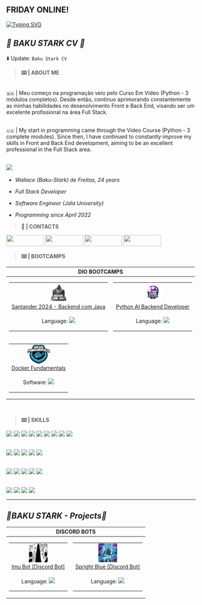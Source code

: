 <div align="left">

## FRIDAY ONLINE!

[![Typing SVG](https://readme-typing-svg.herokuapp.com?font=Kanit&multiline=true&height=75&lines=%22A+imagina%C3%A7%C3%A3o+%C3%A9+mais+importante+que+;o+conhecimento.%22;---+Albert+Einstein)](https://git.io/typing-svg)

</div>


<div align="left">

## **_👾 BAKU STARK CV 👾_**

⬇️ Update: `Baku Stark CV`


> **⌨️ | ABOUT ME**

<br />` 🇧🇷 ` | Meu começo na programação veio pelo Curso Em Vídeo (Python - 3 módulos completos). Desde então, continuo aprimorando constantemente as minhas habilidades no desenolvimento Front e Back End, visando ser um excelente profissional na área Full Stack.

<br />` 🇺🇸 ` | My start in programming came through the Video Course (Python - 3 complete modules). Since then, I have continued to constantly improve my skills in Front and Back End development, aiming to be an excellent professional in the Full Stack area.

<br /><a href="https://baku-stark.github.io/Portfolio-Wallace/index.html"><img src="https://img.shields.io/badge/Portfolio-%23000000.svg?style=for-the-badge&logo=firefox&logoColor=#FF7139"/></a>

- _Wallace (Baku-Stark) de Freitas, 24 years_

- _Full Stack Developer_

- _Software Engineer (Jala University)_

- _Programming since April 2022_


> **📱 | CONTACTS**

<a href="https://twitter.com/Walleemc2"><img src="https://img.shields.io/badge/Walleemc2-1DA1F2?style=for-the-badge&logo=x&logoColor=FFFFFF&color=111111" height="30" width="100"/></a>
<a href="https://instagram.com/wallace_emc2"><img src="https://img.shields.io/badge/walle_emc2-6610F2?style=for-the-badge&logo=Instagram&logoColor=FFFFFF&color=111111" height="30" width="100"/></a>
<a href="https://www.linkedin.com/in/wallace-freitas-92a2061b6/"><img src="https://img.shields.io/badge/Wallace freitas-0077B5?style=for-the-badge&logo=linkedin&logoColor=FFFFFF&color=111111" height="30" width="100"/></a>
<a href="https://www.reddit.com/user/StarkBakuha"><img src="https://img.shields.io/badge/StarkBakuha-FF4500?style=for-the-badge&logo=reddit&logoColor=FFFFFF&color=111111" height="30" width="100"/></a>

> **⌨️ | BOOTCAMPS**

<table>

  <thead>

  <tr align="center">

  <th colspan="2">DIO BOOTCAMPS</th>

  </tr>

  </thead>

  <tbody>

  <tr align="center">
  <td>
  <table>

  <tr align="center">

  <td>
      <img height="50" src="img/bootcamp_java.png"/>
      <br>
      <a
        href="https://web.dio.me/track/7da9882f-2f0d-4f4d-b997-f300ce50f9f5"
      >Santander 2024 - Backend com Java
      </a>
  </td>
  </tr>

  <tr align="center">

  <td>

  Language: <img height=15 src="https://cdn.jsdelivr.net/gh/devicons/devicon/icons/java/java-plain.svg"/>
   
  </td>
  </tr>
  </table>
  
  </td>
  <td>

  <table>

  <tr align="center">

  <td>
      <img height="50" src="img/bootcamp_python.png"/>
      <br>
      <a
        href="https://web.dio.me/track/70304c16-a7d8-4066-97de-16345e1653a6"
      >Python AI Backend Developer
      </a>
  </td>
  </tr>

  <tr align="center">

  <td>

  Language: <img height=15 src="https://cdn.jsdelivr.net/gh/devicons/devicon/icons/python/python-original.svg"/>
    
  </td>

  </tr>

  </table>

  </td>

  </tr>
  <tr>
  <td>

  <table>

  <tr align="center">

  <td>
      <img height="50" src="img/bootcamp_docker.png"/>
      <br>
      <a
        href="https://web.dio.me/track/7da9882f-2f0d-4f4d-b997-f300ce50f9f5"
      >Docker Fundamentals
      </a>
  </td>
  </tr>

  <tr align="center">

  <td>

  Software: <img height=15 src="https://cdn.jsdelivr.net/gh/devicons/devicon@latest/icons/docker/docker-original.svg"/>
   
  </td>
  </tr>
  </table>

  </td>
  </tr>
  </tbody>
</table>

<br />

> **⌨️ | SKILLS**

<img src="https://img.shields.io/badge/Rusty-3776AB?style=for-the-badge&logo=rust&logoColor=gray&color=111111"/>
<img src="https://img.shields.io/badge/MarkDown-3776AB?style=for-the-badge&logo=markdown&logoColor=darkgray&color=111111"/>
<img src="https://img.shields.io/badge/Python-3776AB?style=for-the-badge&logo=python&logoColor=blue&color=111111"/>
<img src="https://img.shields.io/badge/TypeScript-3776AB?style=for-the-badge&logo=typescript&logoColor=darkblue&color=111111"/>
<img src="https://img.shields.io/badge/C%2B%2B-3776AB?style=for-the-badge&logo=c%2B%2B&logoColor=0c00f7&color=111111"/>
<img src="https://img.shields.io/badge/C-3776AB?style=for-the-badge&logo=c&logoColor=0c00f7&color=111111"/>
<img src="https://img.shields.io/badge/JavaScript-3776AB?style=for-the-badge&logo=javascript&logoColor=yellow&color=111111"/>
<img src="https://img.shields.io/badge/Java-3776AB?style=for-the-badge&logo=openjdk&logoColor=orange&color=111111"/>
<img src="https://img.shields.io/badge/Ruby-3776AB?style=for-the-badge&logo=ruby&logoColor=darkred&color=111111"/>

<br /><img src="https://img.shields.io/badge/HTML5-3776AB?style=for-the-badge&logo=html5&logoColor=f54b02&color=111111"/>
<img src="https://img.shields.io/badge/CSS3-3776AB?style=for-the-badge&logo=css3&logoColor=0c98f5&color=111111"/>
<img src="https://img.shields.io/badge/SASS-3776AB?style=for-the-badge&logo=sass&logoColor=fc519b&color=111111"/>
<img src="https://img.shields.io/badge/BootStrap-3776AB?style=for-the-badge&logo=bootstrap&logoColor=purple&color=111111"/>
<img src="https://img.shields.io/badge/TailWind-3776AB?style=for-the-badge&logo=tailwindcss&logoColor=ocean&color=111111"/>

<br /><img src="https://img.shields.io/badge/React-3776AB?style=for-the-badge&logo=react&logoColor=05bafc&color=111111"/>
<img src="https://img.shields.io/badge/Vue.JS-3776AB?style=for-the-badge&logo=vue.js&logoColor=lightgreen&color=111111"/>
<img src="https://img.shields.io/badge/Angular.JS-3776AB?style=for-the-badge&logo=angular&logoColor=f74239&color=111111"/>
<img src="https://img.shields.io/badge/FLASK-3776AB?style=for-the-badge&logo=flask&logoColor=gray&color=111111"/>
<img src="https://img.shields.io/badge/Django-3776AB?style=for-the-badge&logo=django&logoColor=darkgreen&color=111111"/>

<br /><img src="https://img.shields.io/badge/MySQL-3776AB?style=for-the-badge&logo=mysql&logoColor=05bafc&color=111111"/>
<img src="https://img.shields.io/badge/SQLite3-3776AB?style=for-the-badge&logo=sqlite&logoColor=05bafc&color=111111"/>
<img src="https://img.shields.io/badge/MongoDB-3776AB?style=for-the-badge&logo=mongodb&logoColor=darkgreen&color=111111"/>
<img src="https://img.shields.io/badge/Docker-3776AB?style=for-the-badge&logo=docker&logoColor=0297F4c&color=111111"/>

</div>

----

<div align="left">

## **_👾BAKU STARK - Projects👾_**

<table>

  <thead>

  <tr align="center">

  <th colspan="2">DISCORD BOTS</th>

  </tr>

  </thead>

  <tbody>

  <tr align="center">
  <td>
  <table>

  <tr align="center">

  <td>
      <img height="50"  width="50" src="img/im_sama_bot_discord.jpeg"/>
      <br>
      <a
        href="https://discord.com/api/oauth2/authorize?client_id=1055540316725313626&permissions=8&scope=applications.commands%20bot"
      >Imu Bot [Discord Bot]
      </a>
  </td>
  </tr>

  <tr align="center">

  <td>

  Language: <img height=15 src="https://cdn.jsdelivr.net/gh/devicons/devicon/icons/javascript/javascript-plain.svg"/>
   
  </td>
  </tr>
  </table>
  
  </td>
  <td>

  <table>

  <tr align="center">

  <td>
      <img height="50" width="50" src="img/SprightBlue-Icon.png"/>
      <br>
      <a
        href="https://discord.com/api/oauth2/authorize?client_id=1055540316725313626&permissions=8&scope=applications.commands%20bot"
      >Spright Blue [Discord Bot]
      </a>
  </td>
  </tr>

  <tr align="center">

  <td>

  Language: <img height=15 src="https://cdn.jsdelivr.net/gh/devicons/devicon/icons/python/python-original.svg"/>
    
  </td>

  </tr>

  </table>

  </td>

  </tr>
  </tbody>
</table>

</div>

